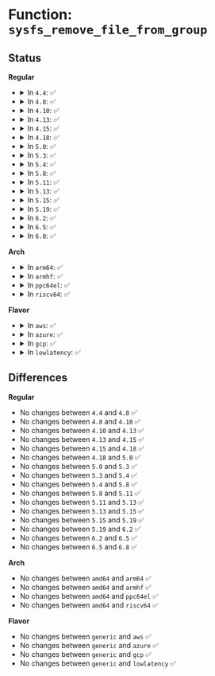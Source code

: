 # Function: <code>sysfs_remove_file_from_group</code>

## Status
<b>Regular</b>
<ul>
<li>
<details>
<summary>In <code>4.4</code>: ✅</summary>

```c
void sysfs_remove_file_from_group(struct kobject *kobj, const struct attribute *attr, const char *group);
```

**Collision:** Unique Global

**Inline:** No

**Transformation:** False

**Instances:**

```
In fs/sysfs/file.c (ffffffff8128c700)
Location: fs/sysfs/file.c:456
Inline: False
Direct callers:
  - drivers/pci/pcie/aspm.c:pcie_aspm_remove_sysfs_dev_files
  - drivers/pci/pcie/aspm.c:pcie_aspm_remove_sysfs_dev_files
  - drivers/usb/core/sysfs.c:usb_remove_sysfs_dev_files
```
**Symbols:**

```
ffffffff8128c700-ffffffff8128c753: sysfs_remove_file_from_group (STB_GLOBAL)
```
</details>
</li>
<li>
<details>
<summary>In <code>4.8</code>: ✅</summary>

```c
void sysfs_remove_file_from_group(struct kobject *kobj, const struct attribute *attr, const char *group);
```

**Collision:** Unique Global

**Inline:** No

**Transformation:** False

**Instances:**

```
In fs/sysfs/file.c (ffffffff812b9d90)
Location: fs/sysfs/file.c:462
Inline: False
Direct callers:
  - drivers/pci/pcie/aspm.c:pcie_aspm_remove_sysfs_dev_files
  - drivers/pci/pcie/aspm.c:pcie_aspm_remove_sysfs_dev_files
  - drivers/usb/core/sysfs.c:usb_remove_sysfs_dev_files
```
**Symbols:**

```
ffffffff812b9d90-ffffffff812b9de3: sysfs_remove_file_from_group (STB_GLOBAL)
```
</details>
</li>
<li>
<details>
<summary>In <code>4.10</code>: ✅</summary>

```c
void sysfs_remove_file_from_group(struct kobject *kobj, const struct attribute *attr, const char *group);
```

**Collision:** Unique Global

**Inline:** No

**Transformation:** False

**Instances:**

```
In fs/sysfs/file.c (ffffffff812cf4c0)
Location: fs/sysfs/file.c:462
Inline: False
Direct callers:
  - drivers/pci/pcie/aspm.c:pcie_aspm_remove_sysfs_dev_files
  - drivers/pci/pcie/aspm.c:pcie_aspm_remove_sysfs_dev_files
  - drivers/usb/core/sysfs.c:usb_remove_sysfs_dev_files
```
**Symbols:**

```
ffffffff812cf4c0-ffffffff812cf513: sysfs_remove_file_from_group (STB_GLOBAL)
```
</details>
</li>
<li>
<details>
<summary>In <code>4.13</code>: ✅</summary>

```c
void sysfs_remove_file_from_group(struct kobject *kobj, const struct attribute *attr, const char *group);
```

**Collision:** Unique Global

**Inline:** No

**Transformation:** False

**Instances:**

```
In fs/sysfs/file.c (ffffffff812dcc00)
Location: fs/sysfs/file.c:464
Inline: False
Direct callers:
  - drivers/pci/pcie/aspm.c:pcie_aspm_remove_sysfs_dev_files
  - drivers/pci/pcie/aspm.c:pcie_aspm_remove_sysfs_dev_files
  - drivers/usb/core/sysfs.c:usb_remove_sysfs_dev_files
```
**Symbols:**

```
ffffffff812dcc00-ffffffff812dcc52: sysfs_remove_file_from_group (STB_GLOBAL)
```
</details>
</li>
<li>
<details>
<summary>In <code>4.15</code>: ✅</summary>

```c
void sysfs_remove_file_from_group(struct kobject *kobj, const struct attribute *attr, const char *group);
```

**Collision:** Unique Global

**Inline:** No

**Transformation:** False

**Instances:**

```
In fs/sysfs/file.c (ffffffff81301510)
Location: fs/sysfs/file.c:464
Inline: False
Direct callers:
  - drivers/pci/pcie/aspm.c:pcie_aspm_remove_sysfs_dev_files
  - drivers/pci/pcie/aspm.c:pcie_aspm_remove_sysfs_dev_files
  - drivers/usb/core/sysfs.c:usb_remove_sysfs_dev_files
```
**Symbols:**

```
ffffffff81301510-ffffffff81301562: sysfs_remove_file_from_group (STB_GLOBAL)
```
</details>
</li>
<li>
<details>
<summary>In <code>4.18</code>: ✅</summary>

```c
void sysfs_remove_file_from_group(struct kobject *kobj, const struct attribute *attr, const char *group);
```

**Collision:** Unique Global

**Inline:** No

**Transformation:** False

**Instances:**

```
In fs/sysfs/file.c (ffffffff8132f250)
Location: fs/sysfs/file.c:510
Inline: False
Direct callers:
  - drivers/pci/pcie/aspm.c:pcie_aspm_remove_sysfs_dev_files
  - drivers/pci/pcie/aspm.c:pcie_aspm_remove_sysfs_dev_files
  - drivers/usb/core/sysfs.c:usb_remove_sysfs_dev_files
```
**Symbols:**

```
ffffffff8132f250-ffffffff8132f2a2: sysfs_remove_file_from_group (STB_GLOBAL)
```
</details>
</li>
<li>
<details>
<summary>In <code>5.0</code>: ✅</summary>

```c
void sysfs_remove_file_from_group(struct kobject *kobj, const struct attribute *attr, const char *group);
```

**Collision:** Unique Global

**Inline:** No

**Transformation:** False

**Instances:**

```
In fs/sysfs/file.c (ffffffff81346610)
Location: fs/sysfs/file.c:511
Inline: False
Direct callers:
  - drivers/pci/pcie/aspm.c:pcie_aspm_remove_sysfs_dev_files
  - drivers/pci/pcie/aspm.c:pcie_aspm_remove_sysfs_dev_files
  - drivers/usb/core/sysfs.c:usb_remove_sysfs_dev_files
```
**Symbols:**

```
ffffffff81346610-ffffffff81346662: sysfs_remove_file_from_group (STB_GLOBAL)
```
</details>
</li>
<li>
<details>
<summary>In <code>5.3</code>: ✅</summary>

```c
void sysfs_remove_file_from_group(struct kobject *kobj, const struct attribute *attr, const char *group);
```

**Collision:** Unique Global

**Inline:** No

**Transformation:** False

**Instances:**

```
In fs/sysfs/file.c (ffffffff8136e930)
Location: fs/sysfs/file.c:511
Inline: False
Direct callers:
  - drivers/pci/pcie/aspm.c:pcie_aspm_remove_sysfs_dev_files
  - drivers/pci/pcie/aspm.c:pcie_aspm_remove_sysfs_dev_files
  - drivers/usb/core/sysfs.c:usb_remove_sysfs_dev_files
```
**Symbols:**

```
ffffffff8136e930-ffffffff8136e981: sysfs_remove_file_from_group (STB_GLOBAL)
```
</details>
</li>
<li>
<details>
<summary>In <code>5.4</code>: ✅</summary>

```c
void sysfs_remove_file_from_group(struct kobject *kobj, const struct attribute *attr, const char *group);
```

**Collision:** Unique Global

**Inline:** No

**Transformation:** False

**Instances:**

```
In fs/sysfs/file.c (ffffffff81386bb0)
Location: fs/sysfs/file.c:511
Inline: False
Direct callers:
  - drivers/usb/core/sysfs.c:usb_remove_sysfs_dev_files
```
**Symbols:**

```
ffffffff81386bb0-ffffffff81386c01: sysfs_remove_file_from_group (STB_GLOBAL)
```
</details>
</li>
<li>
<details>
<summary>In <code>5.8</code>: ✅</summary>

```c
void sysfs_remove_file_from_group(struct kobject *kobj, const struct attribute *attr, const char *group);
```

**Collision:** Unique Global

**Inline:** No

**Transformation:** False

**Instances:**

```
In fs/sysfs/file.c (ffffffff813d1740)
Location: fs/sysfs/file.c:512
Inline: False
Direct callers:
  - drivers/usb/core/sysfs.c:usb_remove_sysfs_dev_files
```
**Symbols:**

```
ffffffff813d1740-ffffffff813d1791: sysfs_remove_file_from_group (STB_GLOBAL)
```
</details>
</li>
<li>
<details>
<summary>In <code>5.11</code>: ✅</summary>

```c
void sysfs_remove_file_from_group(struct kobject *kobj, const struct attribute *attr, const char *group);
```

**Collision:** Unique Global

**Inline:** No

**Transformation:** False

**Instances:**

```
In fs/sysfs/file.c (ffffffff813e3340)
Location: fs/sysfs/file.c:513
Inline: False
Direct callers:
  - drivers/usb/core/sysfs.c:usb_remove_sysfs_dev_files
```
**Symbols:**

```
ffffffff813e3340-ffffffff813e3391: sysfs_remove_file_from_group (STB_GLOBAL)
```
</details>
</li>
<li>
<details>
<summary>In <code>5.13</code>: ✅</summary>

```c
void sysfs_remove_file_from_group(struct kobject *kobj, const struct attribute *attr, const char *group);
```

**Collision:** Unique Global

**Inline:** No

**Transformation:** False

**Instances:**

```
In fs/sysfs/file.c (ffffffff813e9f80)
Location: fs/sysfs/file.c:524
Inline: False
Direct callers:
  - drivers/usb/core/sysfs.c:usb_remove_sysfs_dev_files
```
**Symbols:**

```
ffffffff813e9f80-ffffffff813e9fd1: sysfs_remove_file_from_group (STB_GLOBAL)
```
</details>
</li>
<li>
<details>
<summary>In <code>5.15</code>: ✅</summary>

```c
void sysfs_remove_file_from_group(struct kobject *kobj, const struct attribute *attr, const char *group);
```

**Collision:** Unique Global

**Inline:** No

**Transformation:** False

**Instances:**

```
In fs/sysfs/file.c (ffffffff8143bd00)
Location: fs/sysfs/file.c:524
Inline: False
Direct callers:
  - drivers/usb/core/sysfs.c:usb_remove_sysfs_dev_files
```
**Symbols:**

```
ffffffff8143bd00-ffffffff8143bd51: sysfs_remove_file_from_group (STB_GLOBAL)
```
</details>
</li>
<li>
<details>
<summary>In <code>5.19</code>: ✅</summary>

```c
void sysfs_remove_file_from_group(struct kobject *kobj, const struct attribute *attr, const char *group);
```

**Collision:** Unique Global

**Inline:** No

**Transformation:** False

**Instances:**

```
In fs/sysfs/file.c (ffffffff814b7160)
Location: fs/sysfs/file.c:534
Inline: False
Direct callers:
  - kernel/irq/msi.c:msi_sysfs_remove_desc
  - drivers/usb/core/sysfs.c:usb_remove_sysfs_dev_files
```
**Symbols:**

```
ffffffff814b7160-ffffffff814b71be: sysfs_remove_file_from_group (STB_GLOBAL)
```
</details>
</li>
<li>
<details>
<summary>In <code>6.2</code>: ✅</summary>

```c
void sysfs_remove_file_from_group(struct kobject *kobj, const struct attribute *attr, const char *group);
```

**Collision:** Unique Global

**Inline:** No

**Transformation:** False

**Instances:**

```
In fs/sysfs/file.c (ffffffff8154e470)
Location: fs/sysfs/file.c:534
Inline: False
Direct callers:
  - kernel/irq/msi.c:msi_sysfs_remove_desc
  - drivers/pci/p2pdma.c:pci_p2pdma_add_resource
  - drivers/usb/core/sysfs.c:usb_remove_sysfs_dev_files
```
**Symbols:**

```
ffffffff8154e470-ffffffff8154e4ce: sysfs_remove_file_from_group (STB_GLOBAL)
```
</details>
</li>
<li>
<details>
<summary>In <code>6.5</code>: ✅</summary>

```c
void sysfs_remove_file_from_group(struct kobject *kobj, const struct attribute *attr, const char *group);
```

**Collision:** Unique Global

**Inline:** No

**Transformation:** False

**Instances:**

```
In fs/sysfs/file.c (ffffffff81586130)
Location: fs/sysfs/file.c:534
Inline: False
Direct callers:
  - kernel/irq/msi.c:msi_sysfs_remove_desc
  - drivers/pci/p2pdma.c:pci_p2pdma_add_resource
  - drivers/usb/core/sysfs.c:usb_remove_sysfs_dev_files
```
**Symbols:**

```
ffffffff81586130-ffffffff8158618e: sysfs_remove_file_from_group (STB_GLOBAL)
```
</details>
</li>
<li>
<details>
<summary>In <code>6.8</code>: ✅</summary>

```c
void sysfs_remove_file_from_group(struct kobject *kobj, const struct attribute *attr, const char *group);
```

**Collision:** Unique Global

**Inline:** No

**Transformation:** False

**Instances:**

```
In fs/sysfs/file.c (ffffffff815bec10)
Location: fs/sysfs/file.c:547
Inline: False
Direct callers:
  - kernel/irq/msi.c:msi_sysfs_remove_desc
  - drivers/pci/p2pdma.c:pci_p2pdma_add_resource
  - drivers/usb/core/sysfs.c:usb_remove_sysfs_dev_files
```
**Symbols:**

```
ffffffff815bec10-ffffffff815bec6e: sysfs_remove_file_from_group (STB_GLOBAL)
```
</details>
</li>
</ul>
<b>Arch</b>
<ul>
<li>
<details>
<summary>In <code>arm64</code>: ✅</summary>

```c
void sysfs_remove_file_from_group(struct kobject *kobj, const struct attribute *attr, const char *group);
```

**Collision:** Unique Global

**Inline:** No

**Transformation:** False

**Instances:**

```
In fs/sysfs/file.c (ffff800010456818)
Location: fs/sysfs/file.c:511
Inline: False
Direct callers:
  - drivers/usb/core/sysfs.c:usb_remove_sysfs_dev_files
```
**Symbols:**

```
ffff800010456818-ffff800010456890: sysfs_remove_file_from_group (STB_GLOBAL)
```
</details>
</li>
<li>
<details>
<summary>In <code>armhf</code>: ✅</summary>

```c
void sysfs_remove_file_from_group(struct kobject *kobj, const struct attribute *attr, const char *group);
```

**Collision:** Unique Global

**Inline:** No

**Transformation:** False

**Instances:**

```
In fs/sysfs/file.c (c0618860)
Location: fs/sysfs/file.c:511
Inline: False
Direct callers:
  - drivers/usb/core/sysfs.c:usb_remove_sysfs_dev_files
```
**Symbols:**

```
c0618860-c06188d0: sysfs_remove_file_from_group (STB_GLOBAL)
```
</details>
</li>
<li>
<details>
<summary>In <code>ppc64el</code>: ✅</summary>

```c
void sysfs_remove_file_from_group(struct kobject *kobj, const struct attribute *attr, const char *group);
```

**Collision:** Unique Global

**Inline:** No

**Transformation:** False

**Instances:**

```
In fs/sysfs/file.c (c000000000570770)
Location: fs/sysfs/file.c:511
Inline: False
Direct callers:
  - drivers/usb/core/sysfs.c:usb_remove_sysfs_dev_files
```
**Symbols:**

```
c000000000570770-c000000000570810: sysfs_remove_file_from_group (STB_GLOBAL)
```
</details>
</li>
<li>
<details>
<summary>In <code>riscv64</code>: ✅</summary>

```c
void sysfs_remove_file_from_group(struct kobject *kobj, const struct attribute *attr, const char *group);
```

**Collision:** Unique Global

**Inline:** No

**Transformation:** False

**Instances:**

```
In fs/sysfs/file.c (ffffffe0002e7fac)
Location: fs/sysfs/file.c:511
Inline: False
Direct callers:
  - drivers/usb/core/sysfs.c:usb_remove_sysfs_dev_files
```
**Symbols:**

```
ffffffe0002e7fac-ffffffe0002e8014: sysfs_remove_file_from_group (STB_GLOBAL)
```
</details>
</li>
</ul>
<b>Flavor</b>
<ul>
<li>
<details>
<summary>In <code>aws</code>: ✅</summary>

```c
void sysfs_remove_file_from_group(struct kobject *kobj, const struct attribute *attr, const char *group);
```

**Collision:** Unique Global

**Inline:** No

**Transformation:** False

**Instances:**

```
In fs/sysfs/file.c (ffffffff8137f190)
Location: fs/sysfs/file.c:511
Inline: False
Direct callers:
  - drivers/nvme/host/pci.c:nvme_remove
  - drivers/usb/core/sysfs.c:usb_remove_sysfs_dev_files
```
**Symbols:**

```
ffffffff8137f190-ffffffff8137f1e1: sysfs_remove_file_from_group (STB_GLOBAL)
```
</details>
</li>
<li>
<details>
<summary>In <code>azure</code>: ✅</summary>

```c
void sysfs_remove_file_from_group(struct kobject *kobj, const struct attribute *attr, const char *group);
```

**Collision:** Unique Global

**Inline:** No

**Transformation:** False

**Instances:**

```
In fs/sysfs/file.c (ffffffff8136fc20)
Location: fs/sysfs/file.c:511
Inline: False
Direct callers:
  - drivers/nvme/host/pci.c:nvme_remove
  - drivers/usb/core/sysfs.c:usb_remove_sysfs_dev_files
```
**Symbols:**

```
ffffffff8136fc20-ffffffff8136fc71: sysfs_remove_file_from_group (STB_GLOBAL)
```
</details>
</li>
<li>
<details>
<summary>In <code>gcp</code>: ✅</summary>

```c
void sysfs_remove_file_from_group(struct kobject *kobj, const struct attribute *attr, const char *group);
```

**Collision:** Unique Global

**Inline:** No

**Transformation:** False

**Instances:**

```
In fs/sysfs/file.c (ffffffff8137cc60)
Location: fs/sysfs/file.c:511
Inline: False
Direct callers:
  - drivers/usb/core/sysfs.c:usb_remove_sysfs_dev_files
```
**Symbols:**

```
ffffffff8137cc60-ffffffff8137ccb1: sysfs_remove_file_from_group (STB_GLOBAL)
```
</details>
</li>
<li>
<details>
<summary>In <code>lowlatency</code>: ✅</summary>

```c
void sysfs_remove_file_from_group(struct kobject *kobj, const struct attribute *attr, const char *group);
```

**Collision:** Unique Global

**Inline:** No

**Transformation:** False

**Instances:**

```
In fs/sysfs/file.c (ffffffff81390740)
Location: fs/sysfs/file.c:511
Inline: False
Direct callers:
  - drivers/usb/core/sysfs.c:usb_remove_sysfs_dev_files
```
**Symbols:**

```
ffffffff81390740-ffffffff81390791: sysfs_remove_file_from_group (STB_GLOBAL)
```
</details>
</li>
</ul>

## Differences
<b>Regular</b>
<ul>
<li>
No changes between <code>4.4</code> and <code>4.8</code> ✅
</li>
<li>
No changes between <code>4.8</code> and <code>4.10</code> ✅
</li>
<li>
No changes between <code>4.10</code> and <code>4.13</code> ✅
</li>
<li>
No changes between <code>4.13</code> and <code>4.15</code> ✅
</li>
<li>
No changes between <code>4.15</code> and <code>4.18</code> ✅
</li>
<li>
No changes between <code>4.18</code> and <code>5.0</code> ✅
</li>
<li>
No changes between <code>5.0</code> and <code>5.3</code> ✅
</li>
<li>
No changes between <code>5.3</code> and <code>5.4</code> ✅
</li>
<li>
No changes between <code>5.4</code> and <code>5.8</code> ✅
</li>
<li>
No changes between <code>5.8</code> and <code>5.11</code> ✅
</li>
<li>
No changes between <code>5.11</code> and <code>5.13</code> ✅
</li>
<li>
No changes between <code>5.13</code> and <code>5.15</code> ✅
</li>
<li>
No changes between <code>5.15</code> and <code>5.19</code> ✅
</li>
<li>
No changes between <code>5.19</code> and <code>6.2</code> ✅
</li>
<li>
No changes between <code>6.2</code> and <code>6.5</code> ✅
</li>
<li>
No changes between <code>6.5</code> and <code>6.8</code> ✅
</li>
</ul>
<b>Arch</b>
<ul>
<li>
No changes between <code>amd64</code> and <code>arm64</code> ✅
</li>
<li>
No changes between <code>amd64</code> and <code>armhf</code> ✅
</li>
<li>
No changes between <code>amd64</code> and <code>ppc64el</code> ✅
</li>
<li>
No changes between <code>amd64</code> and <code>riscv64</code> ✅
</li>
</ul>
<b>Flavor</b>
<ul>
<li>
No changes between <code>generic</code> and <code>aws</code> ✅
</li>
<li>
No changes between <code>generic</code> and <code>azure</code> ✅
</li>
<li>
No changes between <code>generic</code> and <code>gcp</code> ✅
</li>
<li>
No changes between <code>generic</code> and <code>lowlatency</code> ✅
</li>
</ul>
